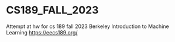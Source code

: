 # CS189_FALL_2023
Attempt at hw for cs 189 fall 2023 Berkeley Introduction to Machine Learning
https://eecs189.org/
